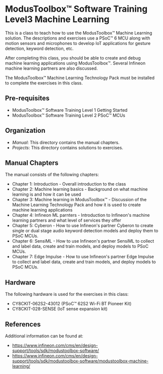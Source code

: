 # ModusToolbox™ Software Training Level3 Machine Learning

This is a class to teach how to use the ModusToolbox™ Machine Learning solution. The descriptions and exercises use a PSoC™ 6 MCU along with motion sensors and microphones to develop IoT applications for gesture detection, keyword detection, etc.

After completing this class, you should be able to create and debug machine learning applications using ModusToolbox™. Several Infineon machine learning partners are also discussed.

The ModusToolbox™ Machine Learning Technology Pack must be installed to complete the exercises in this class.

## Pre-requisites

- ModusToolbox™ Software Training Level 1 Getting Started
- ModusToolbox™ Software Training Level 2 PSoC™ MCUs

## Organization

- *Manual*:    This directory contains the manual chapters.
- *Projects*:  This directory contains solutions to exercises.

## Manual Chapters

The manual consists of the following chapters:

- Chapter 1: Introduction - Overall introduction to the class
- Chapter 2: Machine learning basics - Background on what machine learning is and how it can be used
- Chapter 3: Machine learning in ModusToolbox™ - Discussion of the Machine Learning Technology Pack and how it is used to create machine learning applications
- Chapter 4: Infineon ML parnters - Introduction to Infineon's machine learning partners and what level of services they offer
- Chapter 5: Cyberon - How to use Infineon's partner Cyberon to create single or dual stage audio keyword detection models and deploy them to PSoC MCUs.
- Chapter 6: SensiML - How to use Infineon's partner SensiML to collect and label data, create and train models, and deploy models to PSoC MCUs.
- Chapter 7: Edge Impulse - How to use Infineon's partner Edge Impulse to collect and label data, create and train models, and deploy models to PSoC MCUs.

## Hardware

The following hardware is used for the exercises in this class:

- CY8CKIT-062S2-43012 (PSoC™ 62S2 Wi-Fi BT Pioneer Kit)
- CY8CKIT-028-SENSE (IoT sense expansion kit)

## References

Additional information can be found at:
- https://www.infineon.com/cms/en/design-support/tools/sdk/modustoolbox-software/
- https://www.infineon.com/cms/en/design-support/tools/sdk/modustoolbox-software/modustoolbox-machine-learning/